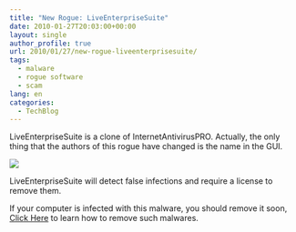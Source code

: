 ```yaml
---
title: "New Rogue: LiveEnterpriseSuite"
date: 2010-01-27T20:03:00+00:00
layout: single
author_profile: true
url: 2010/01/27/new-rogue-liveenterprisesuite/
tags:
  - malware
  - rogue software
  - scam
lang: en
categories: 
  - TechBlog
---
```

LiveEnterpriseSuite is a clone of InternetAntivirusPRO. Actually, the only thing that the authors of this rogue have changed is the name in the GUI.

[![](http://2.bp.blogspot.com/_vaUVXcmC3OI/S2CUZ6EkMSI/AAAAAAAAAw4/ElJfQCw_DU4/s640/liveenterprisesuite.jpg)](http://2.bp.blogspot.com/_vaUVXcmC3OI/S2CUZ6EkMSI/AAAAAAAAAw4/ElJfQCw_DU4/s1600-h/liveenterprisesuite.jpg)

LiveEnterpriseSuite will detect false infections and require a license to remove them.

If your computer is infected with this malware, you should remove it soon, [Click Here](/2011/01/02/malware-removal-guide-for-Windows/) to learn how to remove such malwares.